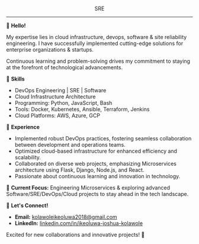 <p align="center">
    SRE
</p>

---

👋 **Hello!**

My expertise lies in cloud infrastructure, devops, software & site reliability engineering. I have successfully implemented cutting-edge solutions for enterprise organizations & startups.

Continuous learning and problem-solving drives my commitment to staying at the forefront of technological advancements.

🔧 **Skills**
- DevOps Engineering | SRE | Software
- Cloud Infrastructure Architecture
- Programming: Python, JavaScript, Bash
- Tools: Docker, Kubernetes, Ansible, Terraform, Jenkins
- Cloud Platforms: AWS, Azure, GCP

💼 **Experience**
- Implemented robust DevOps practices, fostering seamless collaboration between development and operations teams.
- Optimized cloud-based infrastructure for enhanced efficiency and scalability.
- Collaborated on diverse web projects, emphasizing Microservices architecture using Flask, Django, Node.js, and React.
- Passionate about continuous learning and innovation in technology.

🌱 **Current Focus:**
Engineering Microservices & exploring advanced Software/SRE/DevOps/Cloud projects to stay ahead in the tech landscape.

🤝 **Let's Connect!**
- **Email:** kolawoleikeoluwa2018@gmail.com
- **LinkedIn:** [linkedin.com/in/ikeoluwa-joshua-kolawole](https://www.linkedin.com/in/ikeoluwa-joshua-kolawole/)

Excited for new collaborations and innovative projects! 🚀
